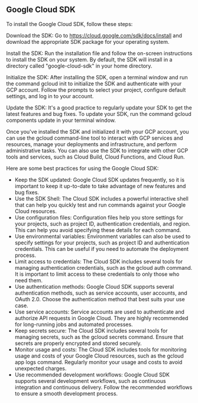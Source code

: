 ## Google Cloud SDK
To install the Google Cloud SDK, follow these steps:

Download the SDK: Go to https://cloud.google.com/sdk/docs/install and download the appropriate SDK package for your operating system.

Install the SDK: Run the installation file and follow the on-screen instructions to install the SDK on your system. By default, the SDK will install in a directory called "google-cloud-sdk" in your home directory.

Initialize the SDK: After installing the SDK, open a terminal window and run the command gcloud init to initialize the SDK and authenticate with your GCP account. Follow the prompts to select your project, configure default settings, and log in to your account.

Update the SDK: It's a good practice to regularly update your SDK to get the latest features and bug fixes. To update your SDK, run the command gcloud components update in your terminal window.

Once you've installed the SDK and initialized it with your GCP account, you can use the gcloud command-line tool to interact with GCP services and resources, manage your deployments and infrastructure, and perform administrative tasks. You can also use the SDK to integrate with other GCP tools and services, such as Cloud Build, Cloud Functions, and Cloud Run.

Here are some best practices for using the Google Cloud SDK:

- Keep the SDK updated: Google Cloud SDK updates frequently, so it is important to keep it up-to-date to take advantage of new features and bug fixes.
- Use the SDK Shell: The Cloud SDK includes a powerful interactive shell that can help you quickly test and run commands against your Google Cloud resources.
- Use configuration files: Configuration files help you store settings for your projects, such as project ID, authentication credentials, and region. This can help you avoid specifying these details for each command.
- Use environmental variables: Environment variables can also be used to specify settings for your projects, such as project ID and authentication credentials. This can be useful if you need to automate the deployment process.
- Limit access to credentials: The Cloud SDK includes several tools for managing authentication credentials, such as the gcloud auth command. It is important to limit access to these credentials to only those who need them.
- Use authentication methods: Google Cloud SDK supports several authentication methods, such as service accounts, user accounts, and OAuth 2.0. Choose the authentication method that best suits your use case.
- Use service accounts: Service accounts are used to authenticate and authorize API requests in Google Cloud. They are highly recommended for long-running jobs and automated processes.
- Keep secrets secure: The Cloud SDK includes several tools for managing secrets, such as the gcloud secrets command. Ensure that secrets are properly encrypted and stored securely.
- Monitor usage and costs: The Cloud SDK includes tools for monitoring usage and costs of your Google Cloud resources, such as the gcloud app logs command. Regularly monitor your usage and costs to avoid unexpected charges.
- Use recommended development workflows: Google Cloud SDK supports several development workflows, such as continuous integration and continuous delivery. Follow the recommended workflows to ensure a smooth development process.